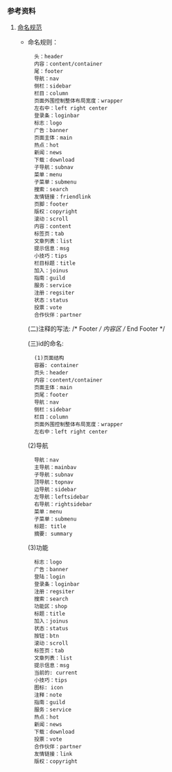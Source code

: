 ### 参考资料

1. [命名规范](http://www.pengweb.net/?p=505)

    * 命名规则：    
    
            头：header    
            内容：content/container   
            尾：footer   
            导航：nav   
            侧栏：sidebar   
            栏目：column   
            页面外围控制整体布局宽度：wrapper    
            左右中：left right center   
            登录条：loginbar      
            标志：logo       
            广告：banner        
            页面主体：main         
            热点：hot         
            新闻：news      
            下载：download        
            子导航：subnav       
            菜单：menu          
            子菜单：submenu        
            搜索：search        
            友情链接：friendlink        
            页脚：footer      
            版权：copyright         
            滚动：scroll        
            内容：content         
            标签页：tab        
            文章列表：list         
            提示信息：msg      
            小技巧：tips         
            栏目标题：title          
            加入：joinus          
            指南：guild           
            服务：service          
            注册：regsiter          
            状态：status        
            投票：vote     
            合作伙伴：partner      
    
        (二)注释的写法:
            /* Footer */
            内容区
            /* End Footer */
        
        (三)id的命名:

            (1)页面结构
            容器: container
            页头：header
            内容：content/container
            页面主体：main
            页尾：footer
            导航：nav
            侧栏：sidebar
            栏目：column
            页面外围控制整体布局宽度：wrapper
            左右中：left right center
    
        (2)导航

            导航：nav
            主导航：mainbav
            子导航：subnav
            顶导航：topnav
            边导航：sidebar
            左导航：leftsidebar
            右导航：rightsidebar
            菜单：menu
            子菜单：submenu
            标题: title
            摘要: summary
        
        (3)功能

            标志：logo
            广告：banner
            登陆：login
            登录条：loginbar
            注册：regsiter
            搜索：search
            功能区：shop
            标题：title
            加入：joinus
            状态：status
            按钮：btn
            滚动：scroll
            标签页：tab
            文章列表：list
            提示信息：msg
            当前的: current
            小技巧：tips
            图标: icon
            注释：note
            指南：guild
            服务：service
            热点：hot
            新闻：news
            下载：download
            投票：vote
            合作伙伴：partner
            友情链接：link
            版权：copyright



